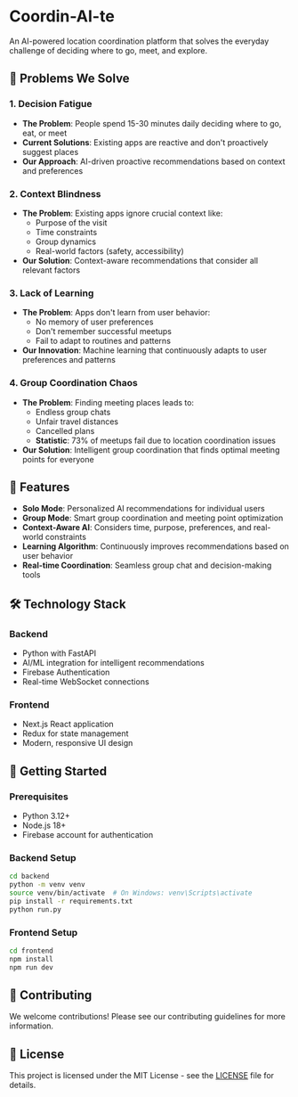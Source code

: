 # Coordin-AI-te

An AI-powered location coordination platform that solves the everyday challenge of deciding where to go, meet, and explore.

## 🎯 Problems We Solve

### 1. Decision Fatigue
- **The Problem**: People spend 15-30 minutes daily deciding where to go, eat, or meet
- **Current Solutions**: Existing apps are reactive and don't proactively suggest places
- **Our Approach**: AI-driven proactive recommendations based on context and preferences

### 2. Context Blindness
- **The Problem**: Existing apps ignore crucial context like:
  - Purpose of the visit
  - Time constraints
  - Group dynamics
  - Real-world factors (safety, accessibility)
- **Our Solution**: Context-aware recommendations that consider all relevant factors

### 3. Lack of Learning
- **The Problem**: Apps don't learn from user behavior:
  - No memory of user preferences
  - Don't remember successful meetups
  - Fail to adapt to routines and patterns
- **Our Innovation**: Machine learning that continuously adapts to user preferences and patterns

### 4. Group Coordination Chaos
- **The Problem**: Finding meeting places leads to:
  - Endless group chats
  - Unfair travel distances
  - Cancelled plans
  - **Statistic**: 73% of meetups fail due to location coordination issues
- **Our Solution**: Intelligent group coordination that finds optimal meeting points for everyone

## 🚀 Features

- **Solo Mode**: Personalized AI recommendations for individual users
- **Group Mode**: Smart group coordination and meeting point optimization
- **Context-Aware AI**: Considers time, purpose, preferences, and real-world constraints
- **Learning Algorithm**: Continuously improves recommendations based on user behavior
- **Real-time Coordination**: Seamless group chat and decision-making tools

## 🛠️ Technology Stack

### Backend
- Python with FastAPI
- AI/ML integration for intelligent recommendations
- Firebase Authentication
- Real-time WebSocket connections

### Frontend
- Next.js React application
- Redux for state management
- Modern, responsive UI design

## 📱 Getting Started

### Prerequisites
- Python 3.12+
- Node.js 18+
- Firebase account for authentication

### Backend Setup
```bash
cd backend
python -m venv venv
source venv/bin/activate  # On Windows: venv\Scripts\activate
pip install -r requirements.txt
python run.py
```

### Frontend Setup
```bash
cd frontend
npm install
npm run dev
```

## 🤝 Contributing

We welcome contributions! Please see our contributing guidelines for more information.

## 📄 License

This project is licensed under the MIT License - see the [LICENSE](LICENSE) file for details.